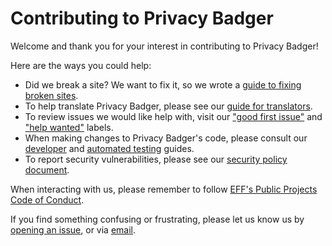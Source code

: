# Contributing to Privacy Badger

Welcome and thank you for your interest in contributing to Privacy Badger!

Here are the ways you could help:

* Did we break a site? We want to fix it,
  so we wrote a [guide to fixing broken sites](/doc/fixing-broken-sites.md).
* To help translate Privacy Badger, please see our [guide for translators](/doc/Translation.md).
* To review issues we would like help with, visit our
  ["good first issue"](https://github.com/EFForg/privacybadger/labels/good%20first%20issue)
  and
  ["help wanted"](https://github.com/EFForg/privacybadger/labels/help%20wanted)
  labels.
* When making changes to Privacy Badger's code, please consult our [developer](/doc/develop.md) and [automated testing](/doc/tests.md) guides.
* To report security vulnerabilities, please see our [security policy document](/.github/SECURITY.md).

When interacting with us, please remember to follow [EFF's Public Projects Code of Conduct](https://www.eff.org/pages/eppcode).

If you find something confusing or frustrating, please let us know us by [opening an issue](https://github.com/EFForg/privacybadger/issues/new/choose), or via [email](mailto:extension-devs@eff.org).
